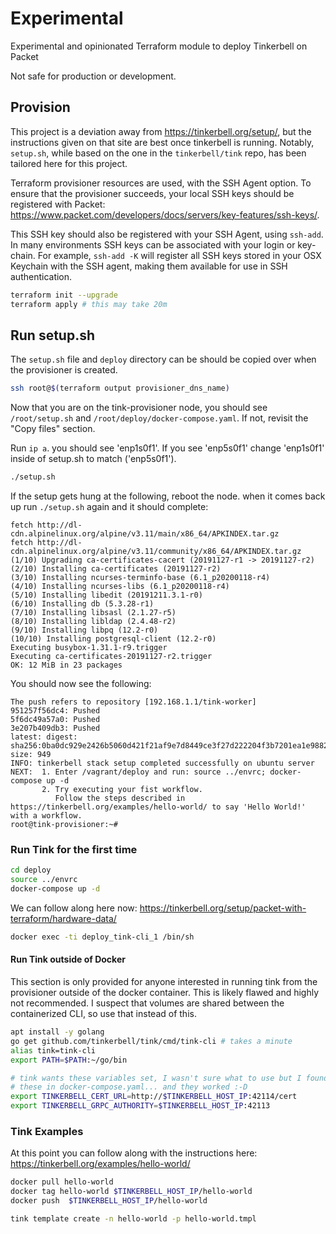 # Experimental

Experimental and opinionated Terraform module to deploy Tinkerbell on Packet

Not safe for production or development.

## Provision

This project is a deviation away from https://tinkerbell.org/setup/, but the instructions given on that site are best once tinkerbell is running.  Notably, `setup.sh`, while based on the one in the `tinkerbell/tink` repo, has been tailored here for this project.

Terraform provisioner resources are used, with the SSH Agent option.  To ensure that the provisioner succeeds, your local SSH keys should be registered with Packet: <https://www.packet.com/developers/docs/servers/key-features/ssh-keys/>.

This SSH key should also be registered with your SSH Agent, using `ssh-add`.  In many environments SSH keys can be associated with your login or key-chain.  For example, `ssh-add -K` will register all SSH keys stored in your OSX Keychain with the SSH agent, making them available for use in SSH authentication.

```sh
terraform init --upgrade
terraform apply # this may take 20m
```

<!--
## Copy files

If terraform fails to provision deploy/ into the tink-provision node, you can rsync it there:

```sh
rsync assets/deploy root@$(terraform output provisioner_dns_name):/root/deploy
rsync assets/setup.sh root@$(terraform output provisioner_dns_name)/root/
```

The `tink-provisioner` system should now have all of the scripts that you will need to continue the setup.
-->

## Run setup.sh

The `setup.sh` file and `deploy` directory can be should be copied over when the provisioner is created.

```sh
ssh root@$(terraform output provisioner_dns_name)
```

Now that you are on the tink-provisioner node, you should see `/root/setup.sh` and `/root/deploy/docker-compose.yaml`. If not, revisit the "Copy files" section.

Run `ip a`. you should see 'enp1s0f1'. If you see 'enp5s0f1' change 'enp1s0f1'
inside of setup.sh to match ('enp5s0f1').

```sh
./setup.sh
```

If the setup gets hung at the following, reboot the node. when it comes back up run `./setup.sh` again and it should complete:

```console
fetch http://dl-cdn.alpinelinux.org/alpine/v3.11/main/x86_64/APKINDEX.tar.gz
fetch http://dl-cdn.alpinelinux.org/alpine/v3.11/community/x86_64/APKINDEX.tar.gz
(1/10) Upgrading ca-certificates-cacert (20191127-r1 -> 20191127-r2)
(2/10) Installing ca-certificates (20191127-r2)
(3/10) Installing ncurses-terminfo-base (6.1_p20200118-r4)
(4/10) Installing ncurses-libs (6.1_p20200118-r4)
(5/10) Installing libedit (20191211.3.1-r0)
(6/10) Installing db (5.3.28-r1)
(7/10) Installing libsasl (2.1.27-r5)
(8/10) Installing libldap (2.4.48-r2)
(9/10) Installing libpq (12.2-r0)
(10/10) Installing postgresql-client (12.2-r0)
Executing busybox-1.31.1-r9.trigger
Executing ca-certificates-20191127-r2.trigger
OK: 12 MiB in 23 packages
```

You should now see the following:

```console
The push refers to repository [192.168.1.1/tink-worker]
951257f56dc4: Pushed
5f6dc49a57a0: Pushed
3e207b409db3: Pushed
latest: digest: sha256:0ba0dc929e2426b5060d421f21af9e7d8449ce3f27d222204f3b7201ea1e9882 size: 949
INFO: tinkerbell stack setup completed successfully on ubuntu server
NEXT:  1. Enter /vagrant/deploy and run: source ../envrc; docker-compose up -d
       2. Try executing your fist workflow.
          Follow the steps described in https://tinkerbell.org/examples/hello-world/ to say 'Hello World!' with a workflow.
root@tink-provisioner:~#
```

### Run Tink for the first time

```sh
cd deploy
source ../envrc
docker-compose up -d
```

We can follow along here now: https://tinkerbell.org/setup/packet-with-terraform/hardware-data/

```sh
docker exec -ti deploy_tink-cli_1 /bin/sh
```

#### Run Tink outside of Docker

This section is only provided for anyone interested in running tink from the provisioner outside of the docker container.  This is likely flawed and highly not recommended. I suspect that volumes are shared between the containerized CLI, so use that instead of this.

```sh
apt install -y golang
go get github.com/tinkerbell/tink/cmd/tink-cli # takes a minute
alias tink=tink-cli
export PATH=$PATH:~/go/bin

# tink wants these variables set, I wasn't sure what to use but I found
# these in docker-compose.yaml... and they worked :-D
export TINKERBELL_CERT_URL=http://$TINKERBELL_HOST_IP:42114/cert
export TINKERBELL_GRPC_AUTHORITY=$TINKERBELL_HOST_IP:42113
```

### Tink Examples

At this point you can follow along with the instructions here:
https://tinkerbell.org/examples/hello-world/

```sh
docker pull hello-world
docker tag hello-world $TINKERBELL_HOST_IP/hello-world
docker push  $TINKERBELL_HOST_IP/hello-world

tink template create -n hello-world -p hello-world.tmpl
```
